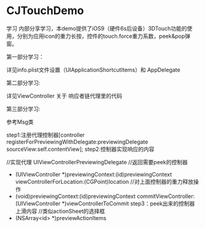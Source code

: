 # CJTouchDemo
学习
内部分享学习，本demo提供了iOS9（硬件6s后设备）3DTouch功能的使用，分别为应用icon的重力长按，控件的touch.force重力系数，peek&pop弹窗。

第一部分学习：

详见info.plist文件设置（UIApplicationShortcutItems）和 AppDelegate

第二部分学习:

详见ViewController 关于 响应者链代理里的代码

第三部分学习:

参考Msg类

step1:注册代理控制器[controller registerForPreviewingWithDelegate:previewingDelegate sourceView:self.contentView];
step2:控制器实现响应的内容

//实现代理
UIViewControllerPreviewingDelegate
//返回需要peek的控制器
- (UIViewController *)previewingContext:(id<UIViewControllerPreviewing>)previewingContext viewControllerForLocation:(CGPoint)location
//对上面控制器的重力释放操作
- (void)previewingContext:(id<UIViewControllerPreviewing>)previewingContext commitViewController:(UIViewController *)viewControllerToCommit
step3：peek出来的控制器上滑内容
//类似actionSheet的选择框
- (NSArray<id<UIPreviewActionItem>> *)previewActionItems
